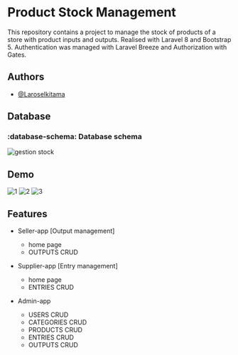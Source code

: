 
# Product Stock Management

This repository contains a project to manage the stock of products of a store with product inputs and outputs.
Realised with Laravel 8 and Bootstrap 5.
Authentication was managed with Laravel Breeze and Authorization with Gates.

## Authors

- [@LaroseIkitama](https://www.github.com/LaroseIkitama)
    
## Database

### :database-schema: Database schema

![gestion stock](https://user-images.githubusercontent.com/98411494/210176961-c923b580-b208-4401-9336-bb2398183f03.png)
## Demo

![1](https://user-images.githubusercontent.com/98411494/210177072-b75eb020-4a84-4a9d-bd5e-95ace6317c1a.png)
![2](https://user-images.githubusercontent.com/98411494/210177079-6e41a8aa-0658-421b-8e09-b2d55df4f4bc.png)
![3](https://user-images.githubusercontent.com/98411494/210177086-016dc5e0-b1aa-4e2f-a9e2-80a66a342c1d.png)


## Features


- Seller-app [Output management]
    - home page
    - OUTPUTS CRUD

- Supplier-app [Entry management]
    - home page
    - ENTRIES CRUD

- Admin-app 
    - USERS CRUD 
    - CATEGORIES CRUD 
    - PRODUCTS CRUD
    - ENTRIES CRUD
    - OUTPUTS CRUD

